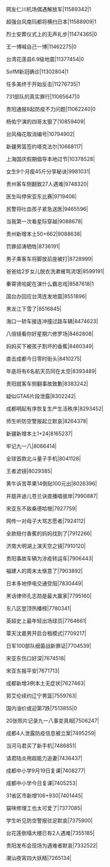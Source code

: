 网友仁川机场偶遇解放军|11589342|1

超强台风南玛都将横扫日本|11588909|1

烈士安葬仪式上的无声礼步|11474365|0

王一博喊自己一博|11462275|0

台湾花莲县6.9级地震|11377454|0

SofM新冠确诊|11302804|1

任多美终于开始反击|11276735|1

731部队的真实罪行|11065647|0

贵阳通报8起防疫不力问题|11062240|0

杨佑宁演的四哥太狠了|10859409|

台风梅花取消编号|10794902|

新疆男篮签约塔克法尔|10668117|

上海国庆假期倡导本地过节|10378528|

女生9个月瘦45斤分享秘诀|9981031|

贵州客车侧翻致27人遇难|9748320|

医生叫停宋亚东比赛|9719406|

民警将吐血孩子紧急送医|9465596|

当我第一次看星际穿越|9088678|

贵州新增本土50+662|9088638|

罚罪邱涛牺牲|8736191|

男子乘客车将脚放前座被打|8728999|

爸爸给2岁女儿脱衣洗漱被骂流氓|8599191|

秦霄贤哈妮在演什么霸总戏|8587618|1

国台办回应台湾连发地震|8551896|

黑龙江下雪了|8516845|

海口一轿车接连冲撞过路车辆|8474623|

八倍镜看你好星期六修罗场|8462808|

妈妈买下被孩子割坏的香蕉|8460349|

直击成都今日零时街头|8410275|

年底将有6名航天员同在太空|8393489|

贵阳就客车侧翻事故致歉|8383242|

疑似GTA6片段泄露|8302242|

成都明起有序恢复生产生活秩序|8293452|

师生听防空警报起立默哀|8264378|

新疆新增本土1+24|8165237|

牢记九一八|8066414|

全球首款北斗量子手机|8041126|

王者滤镜|8029385|

黄牛诉苦苹果14倒贴100元出|8026396|

井胧井迪儿苍兰诀直播唱彼岸|7990887|

宋亚东不敌桑德哈根|7927759|

网传一对母子大骂志愿者|7924112|

全款赔付香蕉的妈妈找到了|7912266|

济南大明湖上演天空之镜|7910120|

贵阳事故车辆为涉疫转运车|7906443|

福建人的周末太惬意了|7903892|

日本多地停电交通受阻|7830449|

黑话律师孔志勋是最大赢家|7795160|

东八区登顶热播榜|7780341|

英超史上最年轻出场球员|7764661|

覃天沈嘉男开启合租模式|7709217|

日军100部队细菌战新罪证|7704539|

宋亚东伤口好深|7674518|

宋亚东报平安|7671713|

成都新增3例本土无症状|7627463|

郭艾伦续约辽宁男篮|7559763|

国内油价或迎第7跌|7513855|0

20张照片记录九一八事变真相|7506247|

成都4人泄露防疫信息被立案|7495259|

当河马君买了新手机|7486851|

请君陆炎用超能力追妻|7436437|

成都中小学9月19日复课|7408277|

成都中小学今日复课|7405253|

31省区市新增106+930|7401445|

猫咪修理工也太可爱了|7377085|

学生听见防空警报驻足默哀|7375900|

台花莲倒塌大楼已有2人遇难|7355185|

贵阳发布会现场为遇难者默哀|7332522|

潮汕夜宵四大妖精|7265134|

